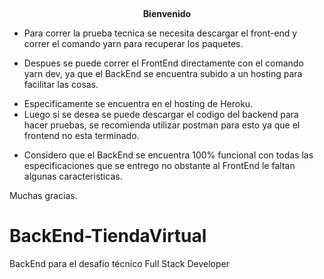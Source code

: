 <p>&nbsp;</p>
<p style="text-align: center;"><strong>Bienvenido</strong></p>
<ul>
<li>Para correr la prueba tecnica se necesita descargar el front-end y correr el comando yarn para recuperar los paquetes.</li>
</ul>
<p></p>
<ul>
<li>Despues se puede correr el FrontEnd directamente con el comando yarn dev, ya que el BackEnd se encuentra subido a un hosting para facilitar las cosas.</li>
</ul>
<p></p>
<ul>
<li>Especificamente se encuentra en el hosting de Heroku.</li>
<li>Luego si se desea se puede descargar el codigo del backend para hacer pruebas, se recomienda utilizar postman para esto ya que el frontend no esta terminado.</li>
</ul>
<p></p>
<ul>
<li>Considero que el BackEnd se encuentra 100% funcional con todas las especificaciones que se entrego no obstante al FrontEnd le faltan algunas caracteristicas.</li>
</ul>
<p></p>
<p>Muchas gracias.</p>

# BackEnd-TiendaVirtual
BackEnd para el desafio técnico Full Stack Developer
